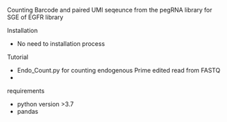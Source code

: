 Counting Barcode and paired UMI seqeunce from the pegRNA library for SGE of EGFR library

Installation
- No need to installation process


Tutorial
- Endo_Count.py for counting endogenous Prime edited read from FASTQ
- 


requirements
- python version >3.7
- pandas

